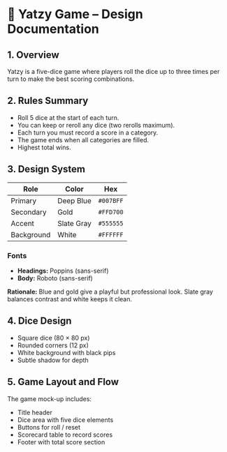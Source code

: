 # 🎲 Yatzy Game – Design Documentation

## 1. Overview
Yatzy is a five-dice game where players roll the dice up to three times per turn to make the best scoring combinations.

## 2. Rules Summary
- Roll 5 dice at the start of each turn.
- You can keep or reroll any dice (two rerolls maximum).
- Each turn you must record a score in a category.
- The game ends when all categories are filled.
- Highest total wins.

## 3. Design System
| Role | Color | Hex |
|-------|--------|------|
| Primary | Deep Blue | `#007BFF` |
| Secondary | Gold | `#FFD700` |
| Accent | Slate Gray | `#555555` |
| Background | White | `#FFFFFF` |

### Fonts
- **Headings:** Poppins (sans-serif)
- **Body:** Roboto (sans-serif)

**Rationale:** Blue and gold give a playful but professional look. Slate gray balances contrast and white keeps it clean.

## 4. Dice Design
- Square dice (80 × 80 px)
- Rounded corners (12 px)
- White background with black pips
- Subtle shadow for depth

## 5. Game Layout and Flow
The game mock-up includes:
- Title header
- Dice area with five dice elements
- Buttons for roll / reset
- Scorecard table to record scores
- Footer with total score section